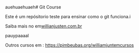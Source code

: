 auehuaehuaeh# Git Course

Este é um repósitorio teste para ensinar como o git funciona.i

Saiba mais no em[willianjusten.com.br](http://willianjusten.com.br)

pauypaaaal

Outros cursos em : https://pimbeubas.org/williamjuntemcursos
